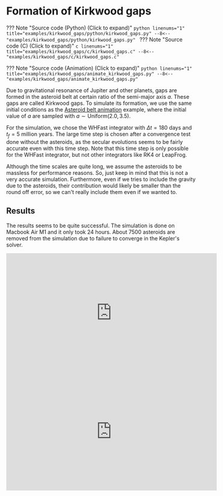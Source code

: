 # Formation of Kirkwood gaps

??? Note "Source code (Python) (Click to expand)"
    ```python linenums="1" title="examples/kirkwood_gaps/python/kirkwood_gaps.py"
    --8<-- "examples/kirkwood_gaps/python/kirkwood_gaps.py"
    ```
??? Note "Source code (C) (Click to expand)"
    ```c linenums="1" title="examples/kirkwood_gaps/c/kirkwood_gaps.c"
    --8<-- "examples/kirkwood_gaps/c/kirkwood_gaps.c"
    ```

??? Note "Source code (Animation) (Click to expand)"
    ```python linenums="1" title="examples/kirkwood_gaps/animate_kirkwood_gaps.py"
    --8<-- "examples/kirkwood_gaps/animate_kirkwood_gaps.py"
    ```

Due to gravitational resonance of Jupiter and other planets, gaps are formed in the asteroid belt
at certain ratio of the semi-major axis $a$. These gaps are called Kirkwood gaps.
To simulate its formation, we use the same initial conditions as the
[Asteroid belt animation](../asteroid_belt_animation/asteroid_belt.md) example, where
the initial value of $a$ are sampled with $a \sim \text{Uniform}(2.0, 3.5)$.

For the simulation, we chose the WHFast integrator with $\Delta t = 180$ days and
$t_f = 5$ million years. The large time step is chosen after a convergence test done without
the asteroids, as the secular evolutions seems to be fairly accurate even with this time step.
Note that this time step is only possible for the WHFast integrator, but not other integrators like
RK4 or LeapFrog.

Although the time scales are quite long, we assume the asteroids to be massless for performance reasons.
So, just keep in mind that this is not a very accurate simulation. Furthermore, even if we tries to include
the gravity due to the asteroids, their contribution would likely be smaller than the round off error,
so we can't really include them even if we wanted to.

## Results
The results seems to be quite successful. The simulation is done on Macbook Air M1 and it only took 24 hours.
About 7500 asteroids are removed from the simulation due to failure to converge in the Kepler's solver.

<iframe width="560" height="315" src="https://www.youtube.com/embed/AEyjIF-8zT0?si=M5G8cS0i3D71PGLg" title="YouTube video player" frameborder="0" allow="accelerometer; autoplay; clipboard-write; encrypted-media; gyroscope; picture-in-picture; web-share" referrerpolicy="strict-origin-when-cross-origin" allowfullscreen></iframe>

<iframe width="560" height="315" src="https://www.youtube.com/embed/jHLLr7ACvDQ?si=O_YzbUGx_grNV2ct" title="YouTube video player" frameborder="0" allow="accelerometer; autoplay; clipboard-write; encrypted-media; gyroscope; picture-in-picture; web-share" referrerpolicy="strict-origin-when-cross-origin" allowfullscreen></iframe>
